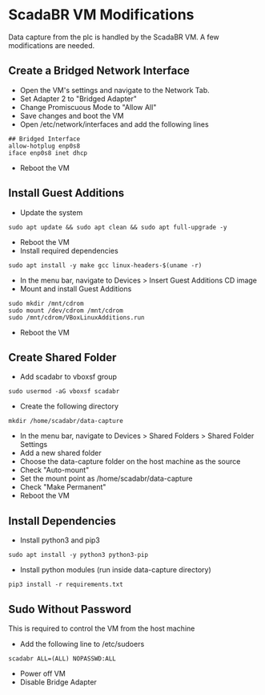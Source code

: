 # ScadaBR VM Modifications
Data capture from the plc is handled by the ScadaBR VM. A few modifications are needed.
## Create a Bridged Network Interface
* Open the VM's settings and navigate to the Network Tab.
* Set Adapter 2 to "Bridged Adapter"
* Change Promiscuous Mode to "Allow All"
* Save changes and boot the VM
* Open /etc/network/interfaces and add the following lines
```
## Bridged Interface
allow-hotplug enp0s8
iface enp0s8 inet dhcp
```
* Reboot the VM
## Install Guest Additions
* Update the system
```
sudo apt update && sudo apt clean && sudo apt full-upgrade -y
```
* Reboot the VM
* Install required dependencies
```
sudo apt install -y make gcc linux-headers-$(uname -r)
```
* In the menu bar, navigate to Devices > Insert Guest Additions CD image
* Mount and install Guest Additions
```
sudo mkdir /mnt/cdrom
sudo mount /dev/cdrom /mnt/cdrom
sudo /mnt/cdrom/VBoxLinuxAdditions.run
```
* Reboot the VM
## Create Shared Folder
* Add scadabr to vboxsf group
```
sudo usermod -aG vboxsf scadabr
```
* Create the following directory
```
mkdir /home/scadabr/data-capture
```
* In the menu bar, navigate to Devices > Shared Folders > Shared Folder Settings
* Add a new shared folder
* Choose the data-capture folder on the host machine as the source
* Check "Auto-mount"
* Set the mount point as /home/scadabr/data-capture
* Check "Make Permanent"
* Reboot the VM
## Install Dependencies
* Install python3 and pip3
```
sudo apt install -y python3 python3-pip
```
* Install python modules (run inside data-capture directory)
```
pip3 install -r requirements.txt
```
## Sudo Without Password
This is required to control the VM from the host machine
* Add the following line to /etc/sudoers
```
scadabr ALL=(ALL) NOPASSWD:ALL
```
* Power off VM
* Disable Bridge Adapter
